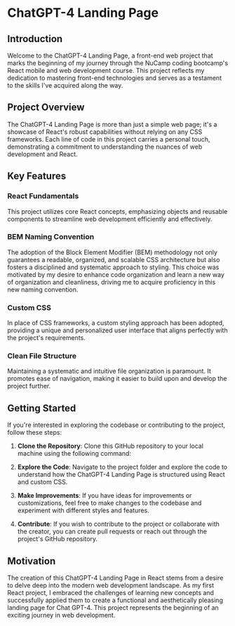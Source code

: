 # ChatGPT-4 Landing Page

## Introduction

Welcome to the ChatGPT-4 Landing Page, a front-end web project that marks the beginning of my journey through the NuCamp coding bootcamp's React mobile and web development course. This project reflects my dedication to mastering front-end technologies and serves as a testament to the skills I've acquired along the way.

## Project Overview

The ChatGPT-4 Landing Page is more than just a simple web page; it's a showcase of React's robust capabilities without relying on any CSS frameworks. Each line of code in this project carries a personal touch, demonstrating a commitment to understanding the nuances of web development and React. 

## Key Features

### React Fundamentals

This project utilizes core React concepts, emphasizing objects and reusable components to streamline web development efficiently and effectively.

### BEM Naming Convention

The adoption of the Block Element Modifier (BEM) methodology not only guarantees a readable, organized, and scalable CSS architecture but also fosters a disciplined and systematic approach to styling. This choice was motivated by my desire to enhance code organization and learn a new way of organization and cleanliness, driving me to acquire proficiency in this new naming convention.

### Custom CSS

In place of CSS frameworks, a custom styling approach has been adopted, providing a unique and personalized user interface that aligns perfectly with the project's requirements.

### Clean File Structure

Maintaining a systematic and intuitive file organization is paramount. It promotes ease of navigation, making it easier to build upon and develop the project further.

## Getting Started

If you're interested in exploring the codebase or contributing to the project, follow these steps:

1. **Clone the Repository**: Clone this GitHub repository to your local machine using the following command:

2. **Explore the Code**: Navigate to the project folder and explore the code to understand how the ChatGPT-4 Landing Page is structured using React and custom CSS.

3. **Make Improvements**: If you have ideas for improvements or customizations, feel free to make changes to the codebase and experiment with different styles and features.

4. **Contribute**: If you wish to contribute to the project or collaborate with the creator, you can create pull requests or reach out through the project's GitHub repository.

## Motivation

The creation of this ChatGPT-4 Landing Page in React stems from a desire to delve deep into the modern web development landscape. As my first React project, I embraced the challenges of learning new concepts and successfully applied them to create a functional and aesthetically pleasing landing page for Chat GPT-4. This project represents the beginning of an exciting journey in web development.
